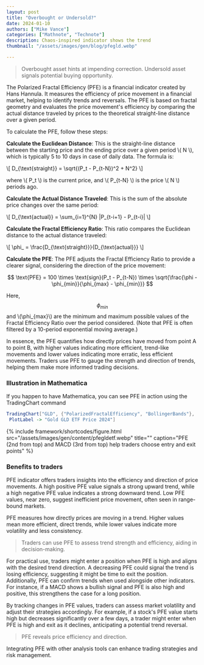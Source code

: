 ```yaml
---
layout: post
title: "Overbought or Undersold?"
date: 2024-01-10
authors: ["Mike Vance"]
categories: ["Mathnote", "Technote"]
description: Chaos-inspired indicator shows the trend
thumbnail: "/assets/images/gen/blog/pfegld.webp"

---
```

> Overbought asset hints at impending correction. Undersold asset signals potential buying opportunity.

The Polarized Fractal Efficiency (PFE) is a financial indicator created by Hans Hannula. It measures the efficiency of price movement in a financial market, helping to identify trends and reversals. The PFE is based on fractal geometry and evaluates the price movement's efficiency by comparing the actual distance traveled by prices to the theoretical straight-line distance over a given period.

To calculate the PFE, follow these steps:

**Calculate the Euclidean Distance**: This is the straight-line distance between the starting price and the ending price over a given period \\( N \\), which is typically 5 to 10 days in case of daily data. The formula is:

   \\[
   D_{\text{straight}} = \sqrt{(P_t - P_{t-N})^2 + N^2}
   \\]

   where \\( P_t \\) is the current price, and \\( P_{t-N} \\) is the price \\( N \\) periods ago.

**Calculate the Actual Distance Traveled**: This is the sum of the absolute price changes over the same period:

   \\[
   D_{\text{actual}} = \sum_{i=1}^{N} |P_{t-i+1} - P_{t-i}|
   \\]

**Calculate the Fractal Efficiency Ratio**: This ratio compares the Euclidean distance to the actual distance traveled:

   \\[
   \phi_ = \frac{D_{\text{straight}}}{D_{\text{actual}}}
   \\]

**Calculate the PFE**: The PFE adjusts the Fractal Efficiency Ratio to provide a clearer signal, considering the direction of the price movement:

   $$
   \text{PFE} = 100 \times \text{sign}(P_t - P_{t-N}) \times  \sqrt{\frac{\phi - \phi_{min}}{\phi_{max} - \phi_{min}}}
   $$

   Here, $$\phi_{min}$$ and \\(\phi_{max}\\) are the minimum and maximum possible values of the Fractal Efficiency Ratio over the period considered. (Note that PFE is often filtered by a 10-period exponential moving average.)

In essence, the PFE quantifies how directly prices have moved from point A to point B, with higher values indicating more efficient, trend-like movements and lower values indicating more erratic, less efficient movements. Traders use PFE to gauge the strength and direction of trends, helping them make more informed trading decisions.

### Illustration in Mathematica
If you happen to have Mathematica, you can see PFE in action using the TradingChart command

```mathematica
TradingChart["GLD", {"PolarizedFractalEfficiency", "BollingerBands"}, 
 PlotLabel -> "Gold GLD ETF Price 2024"]
```
{% include framework/shortcodes/figure.html src="/assets/images/gen/content/pfegldetf.webp" title="" caption="PFE (2nd from top) and MACD (3rd from top) help traders choose entry and exit points" %}


### Benefits to traders

PFE indicator offers traders insights into the efficiency and direction of price movements. A high positive PFE value signals a strong upward trend, while a high negative PFE value indicates a strong downward trend. Low PFE values, near zero, suggest inefficient price movement, often seen in range-bound markets.

PFE measures how directly prices are moving in a trend. Higher values mean more efficient, direct trends, while lower values indicate more volatility and less consistency. 

> Traders can use PFE to assess trend strength and efficiency, aiding in decision-making.

For practical use, traders might enter a position when PFE is high and aligns with the desired trend direction. A decreasing PFE could signal the trend is losing efficiency, suggesting it might be time to exit the position. Additionally, PFE can confirm trends when used alongside other indicators. For instance, if a MACD shows a bullish signal and PFE is also high and positive, this strengthens the case for a long position.

By tracking changes in PFE values, traders can assess market volatility and adjust their strategies accordingly. For example, if a stock's PFE value starts high but decreases significantly over a few days, a trader might enter when PFE is high and exit as it declines, anticipating a potential trend reversal.

> PFE reveals price efficiency and direction.

Integrating PFE with other analysis tools can enhance trading strategies and risk management.